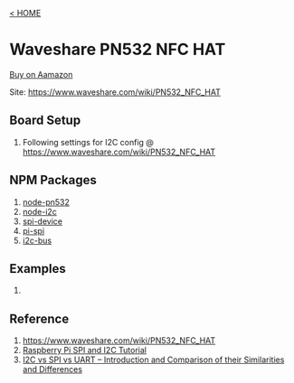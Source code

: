 [< HOME](../README.md)
# Waveshare PN532 NFC HAT
[Buy on Aamazon](https://www.amazon.com/dp/B07WHGFN6Z?psc=1&ref=ppx_yo2ov_dt_b_product_details)

Site: https://www.waveshare.com/wiki/PN532_NFC_HAT

## Board Setup
1. Following settings for I2C config @ https://www.waveshare.com/wiki/PN532_NFC_HAT

## NPM Packages
1. [node-pn532](https://github.com/techniq/node-pn532)
2. [node-i2c](https://github.com/kelly/node-i2c)
3. [spi-device](https://github.com/fivdi/spi-device)
4. [pi-spi](https://github.com/natevw/pi-spi)
5. [i2c-bus](https://github.com/fivdi/i2c-bus)

## Examples
1. []()

## Reference
1. https://www.waveshare.com/wiki/PN532_NFC_HAT
2. [Raspberry Pi SPI and I2C Tutorial](https://learn.sparkfun.com/tutorials/raspberry-pi-spi-and-i2c-tutorial/all)
3. [I2C vs SPI vs UART – Introduction and Comparison of their Similarities and Differences](https://www.totalphase.com/blog/2021/12/i2c-vs-spi-vs-uart-introduction-and-comparison-similarities-differences)
